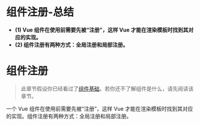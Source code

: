 # 组件注册-总结

- **(1) Vue 组件在使用前需要先被“注册”，这样 Vue 才能在渲染模板时找到其对应的实现。**
- **(2) 组件注册有两种方式：全局注册和局部注册。**

# 组件注册

> 此章节假设你已经看过了[组件基础](/guide/essentials/component-basics)。若你还不了解组件是什么，请先阅读该章节。

<VueSchoolLink href="https://vueschool.io/lessons/vue-3-global-vs-local-vue-components" title="免费的 Vue.js 组件注册课程"/>

一个 Vue 组件在使用前需要先被“注册”，这样 Vue 才能在渲染模板时找到其对应的实现。组件注册有两种方式：全局注册和局部注册。

